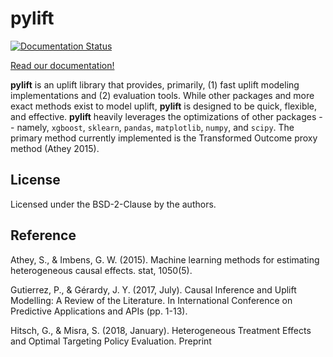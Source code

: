 # pylift

[![Documentation Status](https://readthedocs.org/projects/pylift/badge/?version=latest)](https://pylift.readthedocs.io/en/latest/?badge=latest)

[Read our documentation!](https://pylift.readthedocs.io/en/latest/)

**pylift** is an uplift library that provides, primarily, (1) fast uplift
modeling implementations and (2) evaluation tools. While other packages and
more exact methods exist to model uplift, **pylift** is designed to be quick,
flexible, and effective. **pylift** heavily leverages the optimizations of
other packages -- namely, `xgboost`, `sklearn`, `pandas`, `matplotlib`,
`numpy`, and `scipy`. The primary method currently implemented is the
Transformed Outcome proxy method (Athey 2015).

## License
Licensed under the BSD-2-Clause by the authors.

## Reference
Athey, S., & Imbens, G. W. (2015). Machine learning methods for estimating
heterogeneous causal effects. stat, 1050(5).

Gutierrez, P., & Gérardy, J. Y. (2017, July). Causal Inference and Uplift Modelling: A Review of the Literature. In International Conference on Predictive Applications and APIs (pp. 1-13).

Hitsch, G., & Misra, S. (2018, January). Heterogeneous Treatment Effects and Optimal Targeting Policy Evaluation. Preprint

